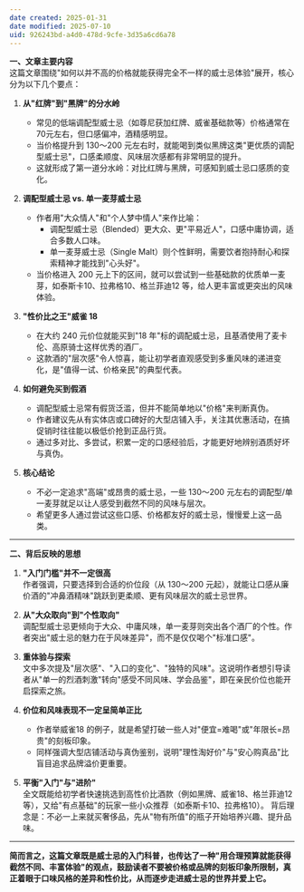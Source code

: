```yaml
---
date created: 2025-01-31
date modified: 2025-07-10
uid: 926243bd-a4d0-478d-9cfe-3d35a6cd6a78
---
```

**一、文章主要内容**  
这篇文章围绕"如何以并不高的价格就能获得完全不一样的威士忌体验"展开，核心分为以下几个要点：

1. **从"红牌"到"黑牌"的分水岭**
    
    - 常见的低端调配型威士忌（如尊尼获加红牌、威雀基础款等）价格通常在70元左右，但口感偏冲，酒精感明显。
    - 当价格提升到 130～200 元左右时，就能喝到类似黑牌这类"更优质的调配型威士忌"，口感柔顺度、风味层次感都有非常明显的提升。
    - 这就形成了第一道分水岭：对比红牌与黑牌，可感知到威士忌口感质的变化。
2. **调配型威士忌 vs. 单一麦芽威士忌**
    
    - 作者用"大众情人"和"个人梦中情人"来作比喻：
        - 调配型威士忌（Blended）更大众、更"平易近人"，口感中庸协调，适合多数人口味。
        - 单一麦芽威士忌（Single Malt）则个性鲜明，需要饮者抱持耐心和探索精神才能找到"心头好"。
    - 当价格进入 200 元上下的区间，就可以尝试到一些基础款的优质单一麦芽，如泰斯卡10、拉弗格10、格兰菲迪12 等，给人更丰富或更突出的风味体验。
3. **"性价比之王"威雀 18**
    
    - 在大约 240 元价位就能买到"18 年"标的调配威士忌，且基酒使用了麦卡伦、高原骑士这样优秀的酒厂。
    - 这款酒的"层次感"令人惊喜，能让初学者直观感受到多重风味的递进变化，是"值得一试、价格亲民"的典型代表。
4. **如何避免买到假酒**
    
    - 调配型威士忌常有假货泛滥，但并不能简单地以"价格"来判断真伪。
    - 作者建议先从有实体店或口碑好的大型店铺入手，关注其优惠活动，在搞促销时往往能以极低价抢到正品行货。
    - 通过多对比、多尝试，积累一定的口感经验后，才能更好地辨别酒质好坏与真伪。
5. **核心结论**
    
    - 不必一定追求"高端"或昂贵的威士忌，一些 130～200 元左右的调配型/单一麦芽就足以让人感受到截然不同的风味与层次。
    - 希望更多人通过尝试这些口感、价格都友好的威士忌，慢慢爱上这一品类。

---

**二、背后反映的思想**

1. **"入门门槛"并不一定很高**  
    作者强调，只要选择到合适的价位段（从 130～200 元起），就能让口感从廉价酒的"冲鼻酒精味"跳跃到更柔顺、更有风味层次的威士忌世界。
    
2. **从"大众取向"到"个性取向"**  
    调配型威士忌更倾向于大众、中庸风味，单一麦芽则突出各个酒厂的个性。作者突出"威士忌的魅力在于风味差异"，而不是仅仅喝个"标准口感"。
    
3. **重体验与探索**  
    文中多次提及"层次感"、"入口的变化"、"独特的风味"。这说明作者想引导读者从"单一的烈酒刺激"转向"感受不同风味、学会品鉴"，即在亲民价位也能开启探索之旅。
    
4. **价位和风味表现不一定呈简单正比**
    
    - 作者举威雀18 的例子，就是希望打破一些人对"便宜=难喝"或"年限长=昂贵"的刻板印象。
    - 同样强调大型店铺活动与真伪鉴别，说明"理性淘好价"与"安心购真品"比盲目追求品牌溢价更重要。
5. **平衡"入门"与"进阶"**  
    全文既能给初学者快速挑选到高性价比酒款（例如黑牌、威雀18、格兰菲迪12 等），又给"有点基础"的玩家一些小众推荐（如泰斯卡10、拉弗格10）。
    背后理念是：不必一上来就买奢侈品，先从"物有所值"的瓶子开始培养兴趣、提升品味。
    

---

**简而言之，这篇文章既是威士忌的入门科普，也传达了一种"用合理预算就能获得截然不同、丰富体验"的观点，鼓励读者不要被价格或品牌的刻板印象所限制，真正着眼于口味风格的差异和性价比，从而逐步走进威士忌的世界并爱上它。**
